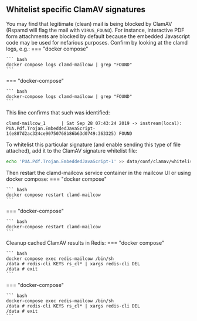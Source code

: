 ## Whitelist specific ClamAV signatures

You may find that legitimate (clean) mail is being blocked by ClamAV (Rspamd will flag the mail with `VIRUS_FOUND`). For instance, interactive PDF form attachments are blocked by default because the embedded Javascript code may be used for nefarious purposes. Confirm by looking at the clamd logs, e.g.:
=== "docker compose"

    ``` bash
    docker compose logs clamd-mailcow | grep "FOUND"
    ```

=== "docker-compose"

    ``` bash
    docker-compose logs clamd-mailcow | grep "FOUND"
    ```

This line confirms that such was identified:

```text
clamd-mailcow_1      | Sat Sep 28 07:43:24 2019 -> instream(local): PUA.Pdf.Trojan.EmbeddedJavaScript-1(e887d2ac324ce90750768b86b63d0749:363325) FOUND
```

To whitelist this particular signature (and enable sending this type of file attached), add it to the ClamAV signature whitelist file:

```bash
echo 'PUA.Pdf.Trojan.EmbeddedJavaScript-1' >> data/conf/clamav/whitelist.ign2
```

Then restart the clamd-mailcow service container in the mailcow UI or using docker compose:
=== "docker compose"

    ``` bash
    docker compose restart clamd-mailcow
    ```

=== "docker-compose"

    ``` bash
    docker-compose restart clamd-mailcow
    ```

Cleanup cached ClamAV results in Redis:
=== "docker compose"

    ``` bash
    docker compose exec redis-mailcow /bin/sh
    /data # redis-cli KEYS rs_cl* | xargs redis-cli DEL
    /data # exit
    ```

=== "docker-compose"

    ``` bash
    docker-compose exec redis-mailcow /bin/sh
    /data # redis-cli KEYS rs_cl* | xargs redis-cli DEL
    /data # exit
    ```

